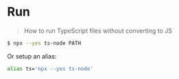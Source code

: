 # Run
> How to run TypeScript files without converting to JS

```sh
$ npx --yes ts-node PATH
```

Or setup an alias:

```sh
alias ts='npx --yes ts-node'
```
